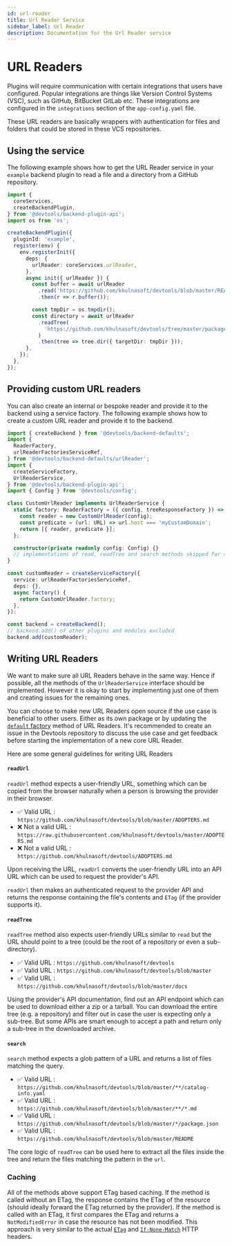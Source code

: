 ```yaml
---
id: url-reader
title: Url Reader Service
sidebar_label: Url Reader
description: Documentation for the Url Reader service
---
```


# URL Readers

Plugins will require communication with certain integrations that users have configured. Popular integrations are things like Version Control Systems (VSC), such as GitHub, BitBucket GitLab etc. These integrations are configured in the `integrations` section of the `app-config.yaml` file.

These URL readers are basically wrappers with authentication for files and folders that could be stored in these VCS repositories.

## Using the service

The following example shows how to get the URL Reader service in your `example` backend plugin to read a file and a directory from a GitHub repository.

```ts
import {
  coreServices,
  createBackendPlugin,
} from '@devtools/backend-plugin-api';
import os from 'os';

createBackendPlugin({
  pluginId: 'example',
  register(env) {
    env.registerInit({
      deps: {
        urlReader: coreServices.urlReader,
      },
      async init({ urlReader }) {
        const buffer = await urlReader
          .read('https://github.com/khulnasoft/devtools/blob/master/README.md')
          .then(r => r.buffer());

        const tmpDir = os.tmpdir();
        const directory = await urlReader
          .readTree(
            'https://github.com/khulnasoft/devtools/tree/master/packages/backend',
          )
          .then(tree => tree.dir({ targetDir: tmpDir }));
      },
    });
  },
});
```

## Providing custom URL readers

You can also create an internal or bespoke reader and provide it to the backend using a service factory. The following example shows how to create a custom URL reader and provide it to the backend.

```ts title="packages/backend/src/index.ts"
import { createBackend } from '@devtools/backend-defaults';
import {
  ReaderFactory,
  urlReaderFactoriesServiceRef,
} from '@devtools/backend-defaults/urlReader';
import {
  createServiceFactory,
  UrlReaderService,
} from '@devtools/backend-plugin-api';
import { Config } from '@devtools/config';

class CustomUrlReader implements UrlReaderService {
  static factory: ReaderFactory = ({ config, treeResponseFactory }) => {
    const reader = new CustomUrlReader(config);
    const predicate = (url: URL) => url.host === 'myCustomDomain';
    return [{ reader, predicate }];
  };

  constructor(private readonly config: Config) {}
  // implementations of read, readTree and search methods skipped for this example
}

const customReader = createServiceFactory({
  service: urlReaderFactoriesServiceRef,
  deps: {},
  async factory() {
    return CustomUrlReader.factory;
  },
});

const backend = createBackend();
// backend.add() of other plugins and modules excluded
backend.add(customReader);
```

## Writing URL Readers

We want to make sure all URL Readers behave in the same way. Hence if possible,
all the methods of the `UrlReaderService` interface should be implemented. However it
is okay to start by implementing just one of them and creating issues for the
remaining ones.

You can choose to make new URL Readers open source if the use case is beneficial to other users. Either as its own package or by updating the
[`default` factory](https://github.com/khulnasoft/devtools/blob/ce2ca68f07ad3334401d3277b989bf145b728a64/packages/backend-defaults/src/entrypoints/urlReader/lib/UrlReaders.ts#L82-L102)
method of URL Readers. It's recommended to create an issue in the Devtools repository to discuss the use case and get feedback before starting the implementation of a new core URL Reader.

Here are some general guidelines for writing URL Readers

#### `readUrl`

`readUrl` method expects a user-friendly URL, something which can be copied from
the browser naturally when a person is browsing the provider in their browser.

- ✅ Valid URL :
  `https://github.com/khulnasoft/devtools/blob/master/ADOPTERS.md`
- ❌ Not a valid URL :
  `https://raw.githubusercontent.com/khulnasoft/devtools/master/ADOPTERS.md`
- ❌ Not a valid URL : `https://github.com/khulnasoft/devtools/ADOPTERS.md`

Upon receiving the URL, `readUrl` converts the user-friendly URL into an API URL
which can be used to request the provider's API.

`readUrl` then makes an authenticated request to the provider API and returns the response containing the file's contents and `ETag` (if the provider supports it).

#### `readTree`

`readTree` method also expects user-friendly URLs similar to `read` but the URL
should point to a tree (could be the root of a repository or even a
sub-directory).

- ✅ Valid URL : `https://github.com/khulnasoft/devtools`
- ✅ Valid URL : `https://github.com/khulnasoft/devtools/blob/master`
- ✅ Valid URL : `https://github.com/khulnasoft/devtools/blob/master/docs`

Using the provider's API documentation, find out an API endpoint which can be
used to download either a zip or a tarball. You can download the entire tree
(e.g. a repository) and filter out in case the user is expecting only a
sub-tree. But some APIs are smart enough to accept a path and return only a
sub-tree in the downloaded archive.

#### `search`

`search` method expects a glob pattern of a URL and returns a list of files
matching the query.

- ✅ Valid URL :
  `https://github.com/khulnasoft/devtools/blob/master/**/catalog-info.yaml`
- ✅ Valid URL : `https://github.com/khulnasoft/devtools/blob/master/**/*.md`
- ✅ Valid URL :
  `https://github.com/khulnasoft/devtools/blob/master/*/package.json`
- ✅ Valid URL : `https://github.com/khulnasoft/devtools/blob/master/README`

The core logic of `readTree` can be used here to extract all the files inside
the tree and return the files matching the pattern in the `url`.

### Caching

All of the methods above support ETag based caching. If the method is called
without an ETag, the response contains the ETag of the resource (should ideally
forward the ETag returned by the provider). If the method is called with an
ETag, it first compares the ETag and returns a `NotModifiedError` in case the
resource has not been modified. This approach is very similar to the actual
[`ETag`](https://developer.mozilla.org/en-US/docs/Web/HTTP/Headers/ETag) and
[`If-None-Match`](https://developer.mozilla.org/en-US/docs/Web/HTTP/Headers/If-None-Match)
HTTP headers.
